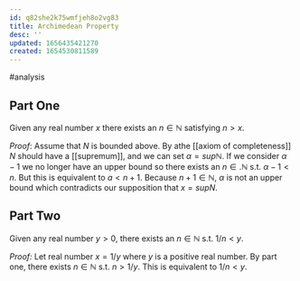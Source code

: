 ```yaml
---
id: q82she2k75wmfjeh8o2vg83
title: Archimedean Property
desc: ''
updated: 1656435421270
created: 1654530811589
---
```

#analysis
## Part One
Given any real number $x$ there exists an $n \in \mathbb{N}$ satisfying $n > x$.

*Proof*: Assume that $N$ is bounded above.  By athe [[axiom of completeness]] $N$ should have a [[supremum]], and we can set $\alpha = sup \mathbb{N}$. If we consider $\alpha - 1$ we no longer have an upper bound so there exists an $n \in. \mathbb{N}$ s.t. $\alpha - 1 < n$.  But this is equivalent to $a < n + 1$.  Because $n + 1 \in \mathbb{N}$, $\alpha$ is not an upper bound which contradicts our supposition that $x = sup N$.
## Part Two
Given any real number $y > 0$, there exists an $n \in \mathbb{N}$ s.t. $1/n < y$.

*Proof:* Let real number $x = 1/y$ where $y$ is a positive real number.  By part one, there exists $n \in \mathbb{N}$ s.t. $n > 1/y$.  This is equivalent to $1/n < y$.
